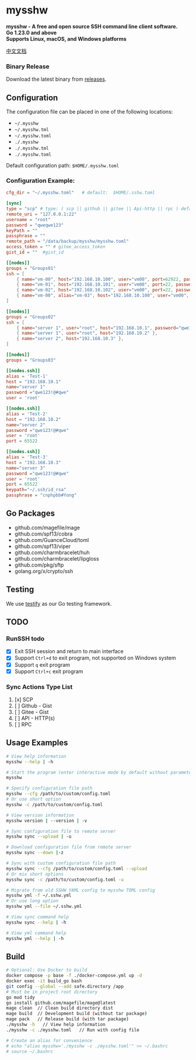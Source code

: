 # mysshw

**mysshw - A free and open source SSH command line client software.**  
**Go 1.23.0 and above**  
**Supports Linux, macOS, and Windows platforms**  

[中文文档](readme.zh.md)

### Binary Release
Download the latest binary from [releases](https://github.com/cnphpbb/mysshw/releases).

## Configuration

The configuration file can be placed in one of the following locations:
- `~/.mysshw`
- `~/.mysshw.tml`
- `~/.mysshw.toml`
- `./.mysshw`
- `./.mysshw.tml`
- `./.mysshw.toml`

Default configuration path: `$HOME/.mysshw.toml`

### Configuration Example:

```toml
cfg_dir = "~/.mysshw.toml"   # default:  $HOME/.sshw.toml

[sync]
type = "scp" # type: ( scp || github || gitee || Api-http || rpc ) default: scp
remote_uri = "127.0.0.1:22"
username = "root"
password = "qweqwe123"
keyPath = ""
passphrase = ""
remote_path = "/data/backup/mysshw/mysshw.toml"
access_token = "" # gitee_access_token
gist_id = ""  #gist_id

[[nodes]]
groups = "Groups01"
ssh = [
    { name="vm-00", host="192.168.10.100", user="vm00", port=62922, password="qwe123!@#qwe" },
    { name="vm-01", host="192.168.10.101", user="vm00", port=22, password="qwe123!@#qwe", keypath="~/.ssh/id_rsa" },
    { name="vm-02", host="192.168.10.102", user="vm00", port=22, password="qwe123!@#qwe", keypath="~/.ssh/id_rsa", passphrase="abcdefghijklmn" },
    { name="vm-00", alias="vm-03", host="192.168.10.100", user="vm00", port=62922, password="qwe123!@#qwe" },
]

[[nodes]]
groups = "Groups02"
ssh = [
    { name="server 1", user="root", host="192.168.10.1", password="qwe123!@#qwe" },
    { name="server 1", user="root", host="192.168.10.2" },
    { name="server 2", host="192.168.10.3" },
]

[[nodes]]
groups = "Groups03"

[[nodes.ssh]]
alias = 'Test-1'
host = "192.168.10.1"
name="server 1"
password ="qwe123!@#qwe"
user = 'root'

[[nodes.ssh]]
alias = 'Test-2'
host = "192.168.10.2"
name="server 2"
password ="qwe123!@#qwe"
user = 'root'
port = 65522

[[nodes.ssh]]
alias = 'Test-3'
host = "192.168.10.3"
name="server 3"
password ="qwe123!@#qwe"
user = 'root'
port = 65522
keypath="~/.ssh/id_rsa"
passphrase = "cnphpbb#Yong"
```
## Go Packages

- github.com/magefile/mage
- github.com/spf13/cobra
- github.com/GuanceCloud/toml
- github.com/spf13/viper
- github.com/charmbracelet/huh
- github.com/charmbracelet/lipgloss
- github.com/pkg/sftp
- golang.org/x/crypto/ssh

## Testing
We use [testify](http://github.com/stretchr/testify) as our Go testing framework.

## TODO

### RunSSH todo
- [x] Exit SSH session and return to main interface 
- [x] Support `Ctrl+d` to exit program, not supported on Windows system
- [x] Support `q` exit program
- [x] Support `Ctrl+c` exit program

### Sync Actions Type List
1. [x] SCP
2. [ ] Github - Gist
3. [ ] Gitee - Gist
4. [ ] API - HTTP(s)
5. [ ] RPC

## Usage Examples
```bash
# View help information
mysshw --help | -h

# Start the program (enter interactive mode by default without parameters)
mysshw

# Specify configuration file path
mysshw --cfg /path/to/custom/config.toml
# Or use short option
mysshw -c /path/to/custom/config.toml

# View version information
mysshw version | --version | -v

# Sync configuration file to remote server
mysshw sync --upload | -u

# Download configuration file from remote server
mysshw sync --down |-z

# Sync with custom configuration file path
mysshw sync --cfg /path/to/custom/config.toml --upload
# Or mix short options
mysshw sync -c /path/to/custom/config.toml -u

# Migrate from old SSHW YAML config to mysshw TOML config
mysshw yml -f ~/.sshw.yml
# Or use long option
mysshw yml --file ~/.sshw.yml

# View sync command help
mysshw sync --help | -h

# View yml command help
mysshw yml --help | -h
```

## Build
```bash
# Optional: Use Docker to build
docker compose -p base -f ./docker-compose.yml up -d
docker exec -it build_go bash
git config --global --add safe.directory /app
# Must be in project root directory
go mod tidy
go install github.com/magefile/mage@latest
mage clean  // Clean build directory dist
mage build  // Development build (without tar package)
mage pack   // Release build (with tar package)
./mysshw -h   // View help information
./mysshw -c ./mysshw.toml   // Run with config file

# Create an alias for convenience
# echo "alias mysshw='./mysshw -c ./mysshw.toml'" >> ~/.bashrc
# source ~/.bashrc
```